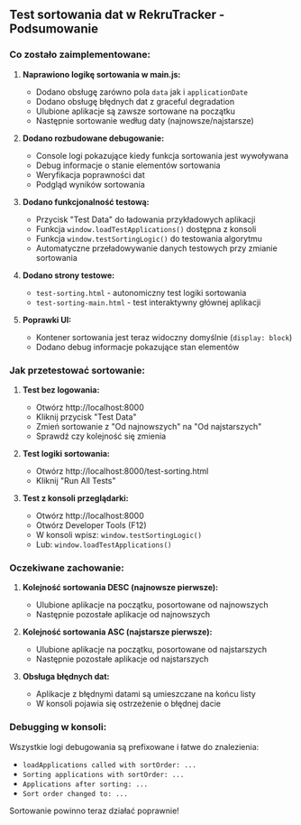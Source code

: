 ## Test sortowania dat w RekruTracker - Podsumowanie

### Co zostało zaimplementowane:

1. **Naprawiono logikę sortowania w main.js:**
   - Dodano obsługę zarówno pola `data` jak i `applicationDate`
   - Dodano obsługę błędnych dat z graceful degradation
   - Ulubione aplikacje są zawsze sortowane na początku
   - Następnie sortowanie według daty (najnowsze/najstarsze)

2. **Dodano rozbudowane debugowanie:**
   - Console logi pokazujące kiedy funkcja sortowania jest wywoływana
   - Debug informacje o stanie elementów sortowania
   - Weryfikacja poprawności dat
   - Podgląd wyników sortowania

3. **Dodano funkcjonalność testową:**
   - Przycisk "Test Data" do ładowania przykładowych aplikacji
   - Funkcja `window.loadTestApplications()` dostępna z konsoli
   - Funkcja `window.testSortingLogic()` do testowania algorytmu
   - Automatyczne przeładowywanie danych testowych przy zmianie sortowania

4. **Dodano strony testowe:**
   - `test-sorting.html` - autonomiczny test logiki sortowania
   - `test-sorting-main.html` - test interaktywny głównej aplikacji

5. **Poprawki UI:**
   - Kontener sortowania jest teraz widoczny domyślnie (`display: block`)
   - Dodano debug informacje pokazujące stan elementów

### Jak przetestować sortowanie:

1. **Test bez logowania:**
   - Otwórz http://localhost:8000
   - Kliknij przycisk "Test Data" 
   - Zmień sortowanie z "Od najnowszych" na "Od najstarszych"
   - Sprawdź czy kolejność się zmienia

2. **Test logiki sortowania:**
   - Otwórz http://localhost:8000/test-sorting.html
   - Kliknij "Run All Tests"

3. **Test z konsoli przeglądarki:**
   - Otwórz http://localhost:8000
   - Otwórz Developer Tools (F12)
   - W konsoli wpisz: `window.testSortingLogic()`
   - Lub: `window.loadTestApplications()`

### Oczekiwane zachowanie:

1. **Kolejność sortowania DESC (najnowsze pierwsze):**
   - Ulubione aplikacje na początku, posortowane od najnowszych
   - Następnie pozostałe aplikacje od najnowszych

2. **Kolejność sortowania ASC (najstarsze pierwsze):**
   - Ulubione aplikacje na początku, posortowane od najstarszych  
   - Następnie pozostałe aplikacje od najstarszych

3. **Obsługa błędnych dat:**
   - Aplikacje z błędnymi datami są umieszczane na końcu listy
   - W konsoli pojawia się ostrzeżenie o błędnej dacie

### Debugging w konsoli:

Wszystkie logi debugowania są prefixowane i łatwe do znalezienia:
- `loadApplications called with sortOrder: ...`
- `Sorting applications with sortOrder: ...`
- `Applications after sorting: ...`
- `Sort order changed to: ...`

Sortowanie powinno teraz działać poprawnie!
